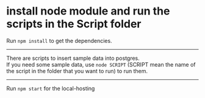 # install node module and run the scripts in the Script folder
Run `npm install` to get the dependencies.  

---
There are scripts to insert sample data into postgres.  
If you need some sample data, use `node SCRIPT` (SCRIPT mean the name of the script in the folder that you want to run) to run them. 

---
Run ```npm start``` for the local-hosting
